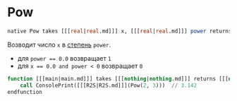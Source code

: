 # Pow

```sql
native Pow takes [[[real|real.md]]] x, [[[real|real.md]]] power returns [[[real|real.md]]]
```

Возводит число `x` в [степень](https://w.wiki/Bd7J) `power`.

- для `power == 0.0` возвращает `1`
- для `x == 0.0 and power < 0` возвращает `0`

```sql
function [[[main|main.md]]] takes [[[nothing|nothing.md]]] returns [[[nothing|nothing.md]]]
    call ConsolePrint([[[R2S|R2S.md]]](Pow(2, 3)))  // 3.142
endfunction
```